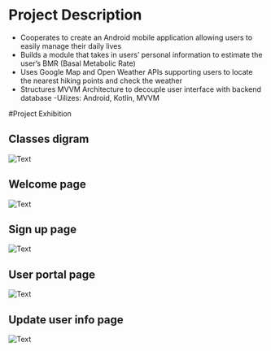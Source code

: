 # Project Description

- Cooperates to create an Android mobile application allowing users to easily manage their daily lives
- Builds a module that takes in users’ personal information to estimate the user’s BMR (Basal Metabolic
Rate)
- Uses Google Map and Open Weather APIs supporting users to locate the nearest hiking points and
 check the weather
 - Structures MVVM Architecture to decouple user interface with backend database
 -Uilizes: Android, Kotlin, MVVM
 
 #Project Exhibition
 
 ## Classes digram
 ![Text](https://github.com/imangzhang/ProjectsOnResume/blob/main/LifeStyle/src/images/Screen%20Shot%202022-10-09%20at%205.41.08%20PM.png)
 
 ## Welcome page
 ![Text](https://github.com/imangzhang/ProjectsOnResume/blob/main/LifeStyle/src/images/Screen%20Shot%202022-10-09%20at%205.30.40%20PM.png) 
 
## Sign up page
![Text](https://github.com/imangzhang/ProjectsOnResume/blob/main/LifeStyle/src/images/Screen%20Shot%202022-10-09%20at%205.31.25%20PM.png)

## User portal page
![Text](https://github.com/imangzhang/ProjectsOnResume/blob/main/LifeStyle/src/images/Screen%20Shot%202022-10-09%20at%205.31.40%20PM.png)

## Update user info page
![Text](https://github.com/imangzhang/ProjectsOnResume/blob/main/LifeStyle/src/images/Screen%20Shot%202022-10-09%20at%205.32.26%20PM.png)

